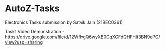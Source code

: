 # AutoZ-Tasks
Electronics Tasks submission by Satvik Jain (21BEC0361)

Task1 Video Demonstration - https://drive.google.com/file/d/12WflvgQ6wyXB0CqXCFdQHFHlt3BN9ePG/view?usp=sharing
